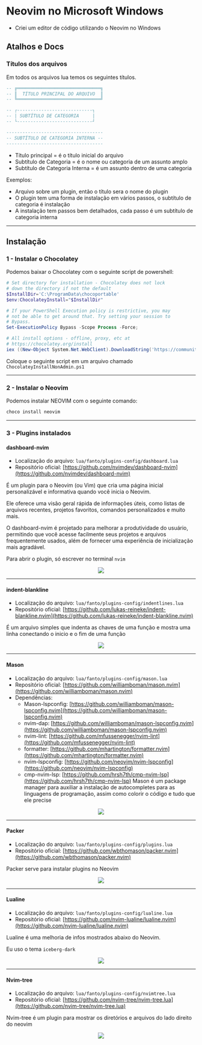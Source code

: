# Neovim no Microsoft Windows

- Criei um editor de código utilizando o Neovim no Windows

## Atalhos e Docs

### Títulos dos arquivos

Em todos os arquivos lua temos os seguintes títulos.

```lua
-- ╔═══════════════════════════════╗
-- ║  TÍTULO PRINCIPAL DO ARQUIVO  ║
-- ╚═══════════════════════════════╝

-- ┌----------------------------┐
-- | SUBTÍTULO DE CATEGORIA     |
-- └----------------------------┘

------------------------------------
-- SUBTÍTULO DE CATEGORIA INTERNA --
------------------------------------
```
- Título principal = é o título inicial do arquivo
- Subtítulo de Categoria = é o nome ou categoria de um assunto amplo
- Subtítulo de Categoria Interna = é um assunto dentro de uma categoria

Exemplos:

- Arquivo sobre um plugin, então o título sera o nome do plugin
- O plugin tem uma forma de instalação em vários passos, o subtítulo de categoria é instalação
- A instalação tem passos bem detalhados, cada passo é um subtítulo de categoria interna

---


## Instalação

### 1 - Instalar o Chocolatey

Podemos baixar o Chocolatey com o seguinte script de powershell:

```powershell
# Set directory for installation - Chocolatey does not lock
# down the directory if not the default
$InstallDir='C:\ProgramData\chocoportable'
$env:ChocolateyInstall="$InstallDir"

# If your PowerShell Execution policy is restrictive, you may
# not be able to get around that. Try setting your session to
# Bypass.
Set-ExecutionPolicy Bypass -Scope Process -Force;

# All install options - offline, proxy, etc at
# https://chocolatey.org/install
iex ((New-Object System.Net.WebClient).DownloadString('https://community.chocolatey.org/install.ps1'))
```

Coloque o seguinte script em um arquivo chamado `ChocolateyInstallNonAdmin.ps1`


---


### 2 - Instalar o Neovim

Podemos instalar NEOVIM com o seguinte comando:

```powershell
choco install neovim
```

---

### 3 - Plugins instalados

#### dashboard-nvim

- Localização do arquivo: `lua/fanto/plugins-config/dashboard.lua`
- Repositório oficial: [https://github.com/nvimdev/dashboard-nvim](https://github.com/nvimdev/dashboard-nvim)

É um plugin para o Neovim (ou Vim) que cria uma página inicial personalizável e informativa quando você inicia o Neovim. 

Ele oferece uma visão geral rápida de informações úteis, como listas de arquivos recentes, projetos favoritos, comandos personalizados e muito mais. 

O dashboard-nvim é projetado para melhorar a produtividade do usuário, permitindo que você acesse facilmente seus projetos e arquivos frequentemente usados, além de fornecer uma experiência de inicialização mais agradável.

Para abrir o plugin, só escrever no terminal `nvim`

<p align="center">
    <img src="images/dashboard.png">
</p>


---

#### indent-blankline

- Localização do arquivo: `lua/fanto/plugins-config/indentlines.lua`
- Repositório oficial: [https://github.com/lukas-reineke/indent-blankline.nvim](https://github.com/lukas-reineke/indent-blankline.nvim)

É um arquivo simples que indenta as chaves de uma função e mostra uma linha conectando o inicio e o fim de uma função

<p align="center">
    <img src="images/indent-blankline.png">
</p>

---

#### Mason

- Localização do arquivo: `lua/fanto/plugins-config/mason.lua`
- Repositório oficial: [https://github.com/williamboman/mason.nvim](https://github.com/williamboman/mason.nvim)
- Dependências:
    - Mason-lspconfig: [https://github.com/williamboman/mason-lspconfig.nvim](https://github.com/williamboman/mason-lspconfig.nvim)
    - nvim-dap: [https://github.com/williamboman/mason-lspconfig.nvim](https://github.com/williamboman/mason-lspconfig.nvim)
    - nvim-lint: [https://github.com/mfussenegger/nvim-lint](https://github.com/mfussenegger/nvim-lint)
    - formatter: [https://github.com/mhartington/formatter.nvim](https://github.com/mhartington/formatter.nvim)
    - nvim-lspconfig: [https://github.com/neovim/nvim-lspconfig](https://github.com/neovim/nvim-lspconfig)
    - cmp-nvim-lsp: [https://github.com/hrsh7th/cmp-nvim-lsp](https://github.com/hrsh7th/cmp-nvim-lsp)
Mason é um package manager para auxiliar a instalação de autocompletes para as linguagens de programação, assim como colorir o código e tudo que ele precise


<p align="center">
    <img src="images/mason.png">
</p>

---

#### Packer

- Localização do arquivo: `lua/fanto/plugins-config/plugins.lua`
- Repositório oficial: [https://github.com/wbthomason/packer.nvim](https://github.com/wbthomason/packer.nvim)

Packer serve para instalar plugins no Neovim

<p align="center">
    <img src="images/packer.png">
</p>


----

#### Lualine

- Localização do arquivo: `lua/fanto/plugins-config/lualine.lua`
- Repositório oficial: [https://github.com/nvim-lualine/lualine.nvim](https://github.com/nvim-lualine/lualine.nvim)

Lualine é uma melhoria de infos mostrados abaixo do Neovim.

Eu uso o tema `iceberg-dark`

<p align="center">
    <img src="images/lualine.png">
</p>

----

#### Nvim-tree

- Localização do arquivo: `lua/fanto/plugins-config/nvimtree.lua`
- Repositório oficial: [https://github.com/nvim-tree/nvim-tree.lua](https://github.com/nvim-tree/nvim-tree.lua)

Nvim-tree é um plugin para mostrar os diretórios e arquivos do lado direito do neovim

<p align="center">
    <img src="images/nvimtree.png">
</p>



